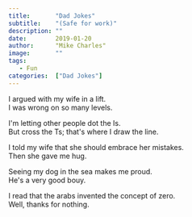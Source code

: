 ```yaml
---
title:       "Dad Jokes"
subtitle:    "(Safe for work)"
description: ""
date:        2019-01-20
author:      "Mike Charles"
image:       ""
tags:
   - Fun
categories:  ["Dad Jokes"]
---
```

I argued with my wife in a lift.   
I was wrong on so many levels.  
   
I'm letting other people dot the Is.    
But cross the Ts; that's where I draw the line.   
   
I told my wife that she should embrace her mistakes.    
Then she gave me hug.   
   
Seeing my dog in the sea makes me proud.    
He's a very good bouy.   
   
I read that the arabs invented the concept of zero.   
Well, thanks for nothing.   
 

